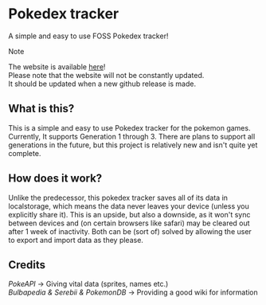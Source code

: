 # Pokedex tracker
A simple and easy to use FOSS Pokedex tracker!

> [!Note]  
> The website is available [here](https://pokedex-tracker.netlify.app)!  
> Please note that the website will not be constantly updated.  
> It should be updated when a new github release is made.

## What is this?
This is a simple and easy to use Pokedex tracker for the pokemon games. Currently, It supports Generation 1 through 3. There are plans to support all generations in the future, but this project is relatively new and isn't quite yet complete.

## How does it work?
Unlike the predecessor, this pokedex tracker saves all of its data in localstorage, which means the data never leaves your device (unless you explicitly share it). This is an upside, but also a downside, as it won't sync between devices and (on certain browsers like safari) may be cleared out after 1 week of inactivity. Both can be (sort of) solved by allowing the user to export and import data as they please.

## Credits
*PokeAPI* -> Giving vital data (sprites, names etc.)  
*Bulbapedia & Serebii & PokemonDB* -> Providing a good wiki for information